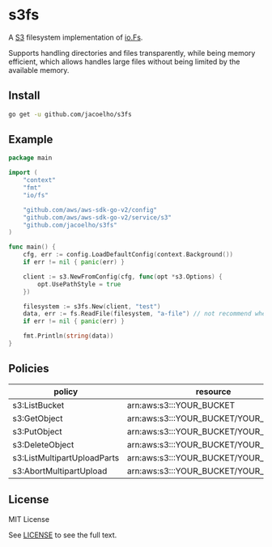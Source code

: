 # s3fs

A [S3](https://aws.amazon.com/s3/) filesystem implementation of [io.Fs](https://pkg.go.dev/io/fs).

Supports handling directories and files transparently, while being memory efficient, which allows handles large files without being limited by the available memory.

## Install

```bash
go get -u github.com/jacoelho/s3fs
```

## Example

```go
package main

import (
	"context"
	"fmt"
	"io/fs"

	"github.com/aws/aws-sdk-go-v2/config"
	"github.com/aws/aws-sdk-go-v2/service/s3"
	"github.com/jacoelho/s3fs"
)

func main() {
	cfg, err := config.LoadDefaultConfig(context.Background())
	if err != nil { panic(err) }

	client := s3.NewFromConfig(cfg, func(opt *s3.Options) {
		opt.UsePathStyle = true
	})

	filesystem := s3fs.New(client, "test")
	data, err := fs.ReadFile(filesystem, "a-file") // not recommend when handling large files
	if err != nil { panic(err) }

	fmt.Println(string(data))
}
```

## Policies

| policy                      | resource                               |
|-----------------------------|----------------------------------------|
| s3:ListBucket               | arn:aws:s3:::YOUR_BUCKET               |
| s3:GetObject                | arn:aws:s3:::YOUR_BUCKET/YOUR_PREFIX/* |
| s3:PutObject                | arn:aws:s3:::YOUR_BUCKET/YOUR_PREFIX/* |
| s3:DeleteObject             | arn:aws:s3:::YOUR_BUCKET/YOUR_PREFIX/* |
| s3:ListMultipartUploadParts | arn:aws:s3:::YOUR_BUCKET/YOUR_PREFIX/* |
| s3:AbortMultipartUpload     | arn:aws:s3:::YOUR_BUCKET/YOUR_PREFIX/* |

## License

MIT License

See [LICENSE](LICENSE) to see the full text.
